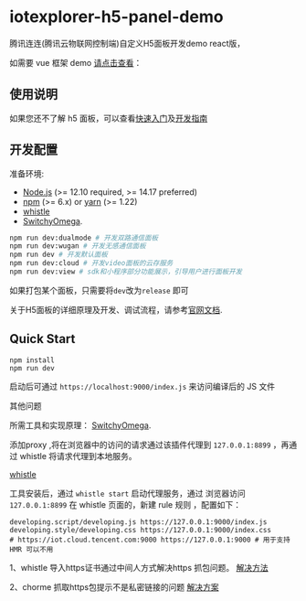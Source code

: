 # iotexplorer-h5-panel-demo

腾讯连连(腾讯云物联网控制端)自定义H5面板开发demo react版，

如需要 vue 框架 demo [请点击查看](https://github.com/tencentyun/iotexplorer-h5-panel-template)：

## 使用说明

如果您还不了解 h5 面板，可以查看[快速入门](https://cloud.tencent.com/document/product/1081/49027)及[开发指南](https://cloud.tencent.com/document/product/1081/49028)

## 开发配置

准备环境:

- [Node.js](https://nodejs.org) (>= 12.10 required, >= 14.17 preferred)
- [npm](https://www.npmjs.com) (>= 6.x) or [yarn](https://yarnpkg.com) (>= 1.22)
- [whistle](https://github.com/avwo/whistle)
- [SwitchyOmega](https://github.com/FelisCatus/SwitchyOmega).

```bash
npm run dev:dualmode # 开发双路通信面板
npm run dev:wugan # 开发无感通信面板
npm run dev # 开发默认面板
npm run dev:cloud # 开发video面板的云存服务
npm run dev:view # sdk和小程序部分功能展示，引导用户进行面板开发
```

如果打包某个面板，只需要将`dev`改为`release` 即可

关于H5面板的详细原理及开发、调试流程，请参考[官网文档](https://cloud.tencent.com/document/product/1081/49028#h5-.E9.9D.A2.E6.9D.BF.E5.BC.80.E5.8F.91).

## Quick Start

```
npm install
npm run dev
```

启动后可通过 `https://localhost:9000/index.js` 来访问编译后的 JS 文件


其他问题

所需工具和实现原理：
[SwitchyOmega](https://github.com/FelisCatus/SwitchyOmega).

添加proxy ,将在浏览器中的访问的请求通过该插件代理到  `127.0.0.1:8899` ，再通过 whistle 将请求代理到本地服务。

[whistle](https://github.com/avwo/whistle)

工具安装后，通过 `whistle start` 启动代理服务，通过 浏览器访问 `127.0.0.1:8899` 
在 whistle 页面的，新建 rule 规则 ，配置如下：

```shell
developing.script/developing.js https://127.0.0.1:9000/index.js
developing.style/developing.css https://127.0.0.1:9000/index.css
# https://iot.cloud.tencent.com:9000 https://127.0.0.1:9000 # 用于支持HMR 可以不用
```

1、whistle 导入https证书通过中间人方式解决https 抓包问题。
[解决方法](https://jingyan.baidu.com/article/c843ea0bc4142a77921e4a79.html)

2、chorme 抓取https包提示不是私密链接的问题
[解决方案](https://blog.51cto.com/u_15399817/4583253)
